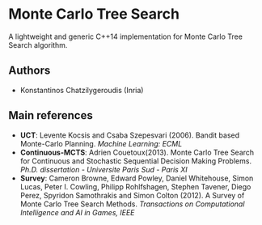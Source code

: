 Monte Carlo Tree Search
========================

A lightweight and generic C++14 implementation for Monte Carlo Tree Search algorithm.

Authors
------
- Konstantinos Chatzilygeroudis (Inria)

Main references
---------------

- **UCT**: Levente Kocsis and Csaba Szepesvari (2006). Bandit based Monte-Carlo Planning. *Machine Learning: ECML*
- **Continuous-MCTS**: Adrien Couetoux(2013). Monte Carlo Tree Search for Continuous and Stochastic Sequential Decision Making Problems. *Ph.D. dissertation - Universite Paris Sud - Paris XI*
- **Survey**: Cameron Browne, Edward Powley, Daniel Whitehouse, Simon Lucas, Peter I. Cowling, Philipp Rohlfshagen, Stephen Tavener, Diego Perez, Spyridon Samothrakis and Simon Colton (2012). A Survey of Monte Carlo Tree Search Methods. *Transactions on Computational Intelligence and AI in Games, IEEE*
